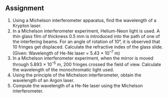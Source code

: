 ## Assignment


<ol>
  <li>Using a Michelson interferometer apparatus, find the wavelength of a Krypton laser.</li>

  <li>In a Michelson interferometer experiment, Helium-Neon light is used. A thin glass film of thickness 0.5 mm is introduced into the path of one of the interfering beams. For an angle of rotation of 10°, it is observed that 10 fringes get displaced. Calculate the refractive index of the glass slide. (Given: Wavelength of He-Ne laser = 5.43 × 10<sup>–7</sup> m)</li>

  <li>In a Michelson interferometer experiment, when the mirror is moved through 5.893 × 10<sup>–5</sup> m, 200 fringes crossed the field of view. Calculate the wavelength of the monochromatic light used.</li>

  <li>Using the principle of the Michelson interferometer, obtain the wavelength of an Argon laser.</li>

  <li>Compute the wavelength of a He-Ne laser using the Michelson interferometer.</li>
</ol>




